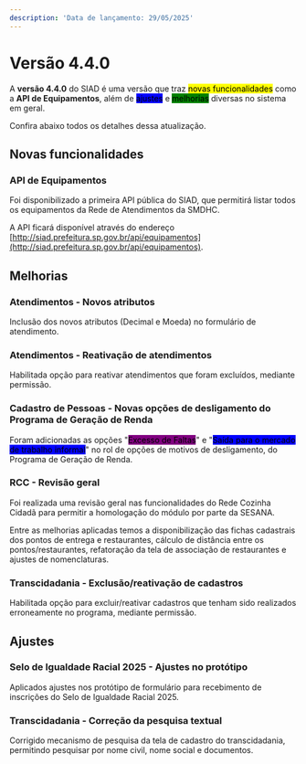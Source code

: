 ```yaml
---
description: 'Data de lançamento: 29/05/2025'
---
```


# Versão 4.4.0

A **versão 4.4.0** do SIAD é uma versão que traz <mark style="background-color:yellow;">novas funcionalidades</mark> como a **API de Equipamentos**, além de <mark style="background-color:blue;">ajustes</mark> e <mark style="background-color:green;">melhorias</mark> diversas no sistema em geral.

Confira abaixo todos os detalhes dessa atualização.

## Novas funcionalidades

### API de Equipamentos

Foi disponibilizado a primeira API pública do SIAD, que permitirá listar todos os equipamentos da Rede de Atendimentos da SMDHC.

A API ficará disponível através do endereço [http://siad.prefeitura.sp.gov.br/api/equipamentos](http://siad.prefeitura.sp.gov.br/api/equipamentos).

## Melhorias

### Atendimentos - Novos atributos

Inclusão dos novos atributos (Decimal e Moeda) no formulário de atendimento.

### Atendimentos - Reativação de atendimentos

Habilitada opção para reativar atendimentos que foram excluídos, mediante permissão.

### Cadastro de Pessoas - Novas opções de desligamento do Programa de Geração de Renda

Foram adicionadas as opções "<mark style="background-color:purple;">Excesso de Faltas</mark>" e "<mark style="background-color:blue;">Saída para o mercado de trabalho informal</mark>" no rol de opções de motivos de desligamento, do Programa de Geração de Renda.

### RCC - Revisão geral

Foi realizada uma revisão geral nas funcionalidades do Rede Cozinha Cidadã para permitir a homologação do módulo por parte da SESANA.

Entre as melhorias aplicadas temos a disponibilização das fichas cadastrais dos pontos de entrega e restaurantes, cálculo de distância entre os pontos/restaurantes, refatoração da tela de associação de restaurantes e ajustes de nomenclaturas.

### Transcidadania - Exclusão/reativação de cadastros

Habilitada opção para excluir/reativar cadastros que tenham sido realizados erroneamente no programa, mediante permissão.

## Ajustes

### Selo de Igualdade Racial 2025 - Ajustes no protótipo

Aplicados ajustes nos protótipo de formulário para recebimento de inscrições do Selo de Igualdade Racial 2025.

### Transcidadania - Correção da pesquisa textual

Corrigido mecanismo de pesquisa da tela de cadastro do transcidadania, permitindo pesquisar por nome civil, nome social e documentos.
